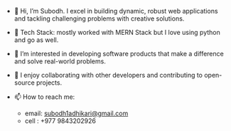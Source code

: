 - 👋 Hi, I’m Subodh.
  I excel in building dynamic, robust web applications and tackling challenging problems with creative solutions.
  
- 🔧 Tech Stack: mostly worked with MERN Stack but I love using python and go as well.

- 👀 I’m interested in developing software products that make a difference and solve real-world problems.
  
- 💞️ I enjoy collaborating with other developers and contributing to open-source projects.
  
- 📫 How to reach me:
  - email: subodh1adhikari@gmail.com
  - cell : +977 9843202926
    

<!---
0subodh/0subodh is a ✨ special ✨ repository because its `README.md` (this file) appears on your GitHub profile.
You can click the Preview link to take a look at your changes.
--->
